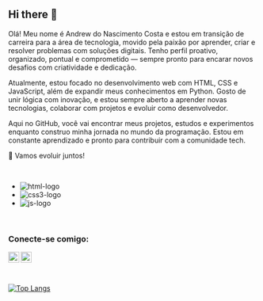 ## Hi there 👋

Olá! Meu nome é Andrew do Nascimento Costa e estou em transição de carreira para a área de tecnologia, movido pela paixão por aprender, criar e resolver problemas com soluções digitais. Tenho perfil proativo, organizado, pontual e comprometido — sempre pronto para encarar novos desafios com criatividade e dedicação.

Atualmente, estou focado no desenvolvimento web com HTML, CSS e JavaScript, além de expandir meus conhecimentos em Python. Gosto de unir lógica com inovação, e estou sempre aberto a aprender novas tecnologias, colaborar com projetos e evoluir como desenvolvedor.

Aqui no GitHub, você vai encontrar meus projetos, estudos e experimentos enquanto construo minha jornada no mundo da programação. Estou em constante aprendizado e pronto para contribuir com a comunidade tech.

🚀 Vamos evoluir juntos!

<br />

- <img src="https://img.shields.io/badge/HTML5-E34F26?style=for-the-badge&logo=html5&logoColor=white" alt="html-logo">
- <img src="https://img.shields.io/badge/CSS3-1572B6?style=for-the-badge&logo=css3&logoColor=white" alt="css3-logo">
- <img src="https://img.shields.io/badge/JavaScript-323330?style=for-the-badge&logo=javascript&logoColor=F7DF1E" alt="js-logo">

<br />

### Conecte-se comigo:
<p>
  <a href="https://www.instagram.com/andrew_costaa1/">
    <img align="left" width="22px" height="22px" alt="icone instagram" src="https://github.com/user-attachments/assets/da8b9964-5651-4d13-8bd7-432405c3efb4">
  </a>
</p>
<p>
  <a href="https://www.linkedin.com/in/andrew-costaa/">
  <img align="left" width="22px" height="22px" alt="icone linkedin" src="https://github.com/user-attachments/assets/1fb9f474-91b9-4a34-8da3-55eb65f6b68a"/>
  </a>
</p>

<br />
<br />
<br />

[![Top Langs](https://github-readme-stats.vercel.app/api/top-langs/?andrew-costaa=andrew-costaa)](https://github.com/anuraghazra/github-readme-stats)
